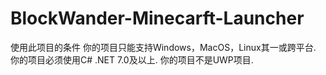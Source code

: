 # BlockWander-Minecarft-Launcher
使用此项目的条件 你的项目只能支持Windows，MacOS，Linux其一或跨平台. 你的项目必须使用C# .NET 7.0及以上. 你的项目不是UWP项目.
